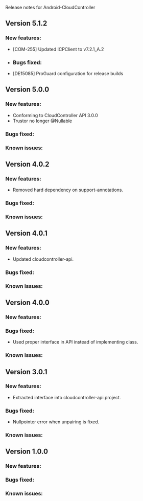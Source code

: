 Release notes for Android-CloudController

Version 5.1.2
-------------
### New features:
* [COM-255] Updated ICPClient to v7.2.1_A.2

* ### Bugs fixed:
* [DE15085] ProGuard configuration for release builds

Version 5.0.0
-------------
### New features:
* Conforming to CloudController API 3.0.0
* Trustor no longer @Nullable

### Bugs fixed:

### Known issues:

Version 4.0.2
-------------
### New features:
* Removed hard dependency on support-annotations.

### Bugs fixed:

### Known issues:

Version 4.0.1
-------------

### New features:
* Updated cloudcontroller-api.

### Bugs fixed:

### Known issues:

Version 4.0.0
-------------

### New features:

### Bugs fixed:
* Used proper interface in API instead of implementing class.

### Known issues:

Version 3.0.1
-------------

### New features:
* Extracted interface into cloudcontroller-api project.

### Bugs fixed:
* Nullpointer error when unpairing is fixed.

### Known issues:

Version 1.0.0
-------------

### New features:

### Bugs fixed:

### Known issues:
